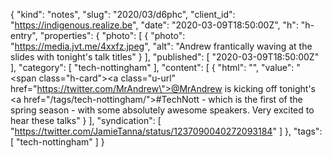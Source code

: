 {
  "kind": "notes",
  "slug": "2020/03/d6phc",
  "client_id": "https://indigenous.realize.be",
  "date": "2020-03-09T18:50:00Z",
  "h": "h-entry",
  "properties": {
    "photo": [
      {
        "photo": "https://media.jvt.me/4xxfz.jpeg",
        "alt": "Andrew frantically waving at the slides with tonight's talk titles"
      }
    ],
    "published": [
      "2020-03-09T18:50:00Z"
    ],
    "category": [
      "tech-nottingham"
    ],
    "content": [
      {
        "html": "",
        "value": "<span class=\"h-card\"><a class=\"u-url\" href=\"https://twitter.com/MrAndrew\">@MrAndrew</a></span> is kicking off tonight's <a href=\"/tags/tech-nottingham/\">#TechNott</a> - which is the first of the spring season - with some absolutely awesome speakers. Very excited to hear these talks"
      }
    ],
    "syndication": [
      "https://twitter.com/JamieTanna/status/1237090040272093184"
    ]
  },
  "tags": [
    "tech-nottingham"
  ]
}
